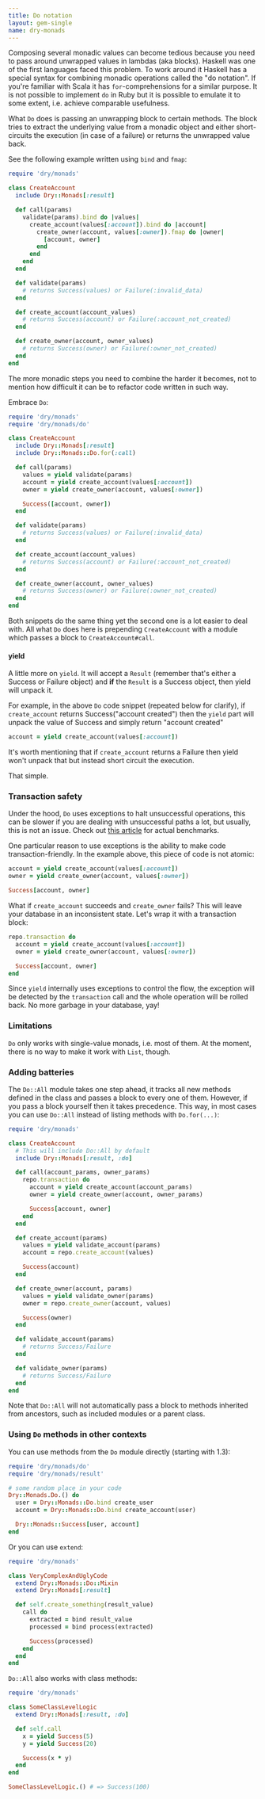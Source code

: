 ```yaml
---
title: Do notation
layout: gem-single
name: dry-monads
---
```


Composing several monadic values can become tedious because you need to pass around unwrapped values in lambdas (aka blocks). Haskell was one of the first languages faced this problem. To work around it Haskell has a special syntax for combining monadic operations called the "do notation". If you're familiar with Scala it has `for`-comprehensions for a similar purpose. It is not possible to implement `do` in Ruby but it is possible to emulate it to some extent, i.e. achieve comparable usefulness.

What `Do` does is passing an unwrapping block to certain methods. The block tries to extract the underlying value from a monadic object and either short-circuits the execution (in case of a failure) or returns the unwrapped value back.

See the following example written using `bind` and `fmap`:

```ruby
require 'dry/monads'

class CreateAccount
  include Dry::Monads[:result]

  def call(params)
    validate(params).bind do |values|
      create_account(values[:account]).bind do |account|
        create_owner(account, values[:owner]).fmap do |owner|
          [account, owner]
        end
      end
    end
  end

  def validate(params)
    # returns Success(values) or Failure(:invalid_data)
  end

  def create_account(account_values)
    # returns Success(account) or Failure(:account_not_created)
  end

  def create_owner(account, owner_values)
    # returns Success(owner) or Failure(:owner_not_created)
  end
end
```

The more monadic steps you need to combine the harder it becomes, not to mention how difficult it can be to refactor code written in such way.

Embrace `Do`:

```ruby
require 'dry/monads'
require 'dry/monads/do'

class CreateAccount
  include Dry::Monads[:result]
  include Dry::Monads::Do.for(:call)

  def call(params)
    values = yield validate(params)
    account = yield create_account(values[:account])
    owner = yield create_owner(account, values[:owner])

    Success([account, owner])
  end

  def validate(params)
    # returns Success(values) or Failure(:invalid_data)
  end

  def create_account(account_values)
    # returns Success(account) or Failure(:account_not_created)
  end

  def create_owner(account, owner_values)
    # returns Success(owner) or Failure(:owner_not_created)
  end
end
```

Both snippets do the same thing yet the second one is a lot easier to deal with. All what `Do` does here is prepending `CreateAccount` with a module which passes a block to `CreateAccount#call`.

#### yield
A little more on `yield`. It will accept a `Result` (remember that's either a Success or Failure object) and **if** the `Result` is a Success object, then yield will unpack it.

For example, in the above `Do` code snippet (repeated below for clarify), if `create_account` returns Success("account created") then the `yield` part will unpack the value of Success and simply return "account created"

```ruby
account = yield create_account(values[:account])
```

It's worth mentioning that if `create_account` returns a Failure then yield won't unpack that but instead short circuit the execution.

That simple.

### Transaction safety

Under the hood, `Do` uses exceptions to halt unsuccessful operations, this can be slower if you are dealing with unsuccessful paths a lot, but usually, this is not an issue. Check out [this article](https://www.morozov.is/2018/05/27/do-notation-ruby.html) for actual benchmarks.

One particular reason to use exceptions is the ability to make code transaction-friendly. In the example above, this piece of code is not atomic:

```ruby
account = yield create_account(values[:account])
owner = yield create_owner(account, values[:owner])

Success[account, owner]
```

What if `create_account` succeeds and `create_owner` fails? This will leave your database in an inconsistent state. Let's wrap it with a transaction block:

```ruby
repo.transaction do
  account = yield create_account(values[:account])
  owner = yield create_owner(account, values[:owner])

  Success[account, owner]
end
```

Since `yield` internally uses exceptions to control the flow, the exception will be detected by the `transaction` call and the whole operation will be rolled back. No more garbage in your database, yay!

### Limitations

`Do` only works with single-value monads, i.e. most of them. At the moment, there is no way to make it work with `List`, though.

### Adding batteries

The `Do::All` module takes one step ahead, it tracks all new methods defined in the class and passes a block to every one of them. However, if you pass a block yourself then it takes precedence. This way, in most cases you can use `Do::All` instead of listing methods with `Do.for(...)`:

```ruby
require 'dry/monads'

class CreateAccount
  # This will include Do::All by default
  include Dry::Monads[:result, :do]

  def call(account_params, owner_params)
    repo.transaction do
      account = yield create_account(account_params)
      owner = yield create_owner(account, owner_params)

      Success[account, owner]
    end
  end

  def create_account(params)
    values = yield validate_account(params)
    account = repo.create_account(values)

    Success(account)
  end

  def create_owner(account, params)
    values = yield validate_owner(params)
    owner = repo.create_owner(account, values)

    Success(owner)
  end

  def validate_account(params)
    # returns Success/Failure
  end

  def validate_owner(params)
    # returns Success/Failure
  end
end
```

Note that `Do::All` will not automatically pass a block to methods inherited from ancestors, such as included modules or a parent class.

### Using `Do` methods in other contexts

You can use methods from the `Do` module directly (starting with 1.3):

```ruby
require 'dry/monads/do'
require 'dry/monads/result'

# some random place in your code
Dry::Monads.Do.() do
  user = Dry::Monads::Do.bind create_user
  account = Dry::Monads::Do.bind create_account(user)

  Dry::Monads::Success[user, account]
end
```

Or you can use `extend`:

```ruby
require 'dry/monads'

class VeryComplexAndUglyCode
  extend Dry::Monads::Do::Mixin
  extend Dry::Monads[:result]

  def self.create_something(result_value)
    call do
      extracted = bind result_value
      processed = bind process(extracted)

      Success(processed)
    end
  end
end
```

`Do::All` also works with class methods:

```ruby
require 'dry/monads'

class SomeClassLevelLogic
  extend Dry::Monads[:result, :do]

  def self.call
    x = yield Success(5)
    y = yield Success(20)

    Success(x * y)
  end
end

SomeClassLevelLogic.() # => Success(100)
```
